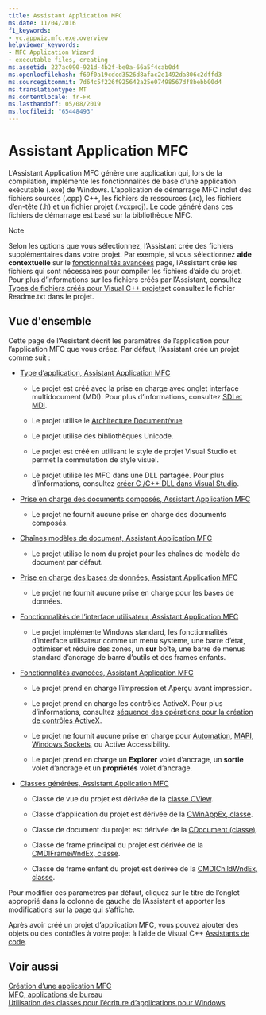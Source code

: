 ```yaml
---
title: Assistant Application MFC
ms.date: 11/04/2016
f1_keywords:
- vc.appwiz.mfc.exe.overview
helpviewer_keywords:
- MFC Application Wizard
- executable files, creating
ms.assetid: 227ac090-921d-4b2f-be0a-66a5f4cab0d4
ms.openlocfilehash: f69f0a19cdcd3526d8afac2e1492da806c2dffd3
ms.sourcegitcommit: 7d64c5f226f925642a25e07498567df8bebb00d4
ms.translationtype: MT
ms.contentlocale: fr-FR
ms.lasthandoff: 05/08/2019
ms.locfileid: "65448493"
---
```

# <a name="mfc-application-wizard"></a>Assistant Application MFC

L’Assistant Application MFC génère une application qui, lors de la compilation, implémente les fonctionnalités de base d’une application exécutable (.exe) de Windows. L’application de démarrage MFC inclut des fichiers sources (.cpp) C++, les fichiers de ressources (.rc), les fichiers d’en-tête (.h) et un fichier projet (.vcxproj). Le code généré dans ces fichiers de démarrage est basé sur la bibliothèque MFC.

> [!NOTE]
>  Selon les options que vous sélectionnez, l’Assistant crée des fichiers supplémentaires dans votre projet. Par exemple, si vous sélectionnez **aide contextuelle** sur le [fonctionnalités avancées](../../mfc/reference/advanced-features-mfc-application-wizard.md) page, l’Assistant crée les fichiers qui sont nécessaires pour compiler les fichiers d’aide du projet. Pour plus d’informations sur les fichiers créés par l’Assistant, consultez [Types de fichiers créés pour Visual C++ projets](../../build/reference/file-types-created-for-visual-cpp-projects.md)et consultez le fichier Readme.txt dans le projet.

## <a name="overview"></a>Vue d'ensemble

Cette page de l’Assistant décrit les paramètres de l’application pour l’application MFC que vous créez. Par défaut, l’Assistant crée un projet comme suit :

- [Type d’application, Assistant Application MFC](../../mfc/reference/application-type-mfc-application-wizard.md)

   - Le projet est créé avec la prise en charge avec onglet interface multidocument (MDI). Pour plus d’informations, consultez [SDI et MDI](../../mfc/sdi-and-mdi.md).

   - Le projet utilise le [Architecture Document/vue](../../mfc/document-view-architecture.md).

   - Le projet utilise des bibliothèques Unicode.

   - Le projet est créé en utilisant le style de projet Visual Studio et permet la commutation de style visuel.

   - Le projet utilise les MFC dans une DLL partagée. Pour plus d’informations, consultez [créer C /C++ DLL dans Visual Studio](../../build/dlls-in-visual-cpp.md).

- [Prise en charge des documents composés, Assistant Application MFC](../../mfc/reference/compound-document-support-mfc-application-wizard.md)

   - Le projet ne fournit aucune prise en charge des documents composés.

- [Chaînes modèles de document, Assistant Application MFC](../../mfc/reference/document-template-strings-mfc-application-wizard.md)

   - Le projet utilise le nom du projet pour les chaînes de modèle de document par défaut.

- [Prise en charge des bases de données, Assistant Application MFC](../../mfc/reference/database-support-mfc-application-wizard.md)

   - Le projet ne fournit aucune prise en charge pour les bases de données.

- [Fonctionnalités de l’interface utilisateur, Assistant Application MFC](../../mfc/reference/user-interface-features-mfc-application-wizard.md)

   - Le projet implémente Windows standard, les fonctionnalités d’interface utilisateur comme un menu système, une barre d’état, optimiser et réduire des zones, un **sur** boîte, une barre de menus standard d’ancrage de barre d’outils et des frames enfants.

- [Fonctionnalités avancées, Assistant Application MFC](../../mfc/reference/advanced-features-mfc-application-wizard.md)

   - Le projet prend en charge l’impression et Aperçu avant impression.

   - Le projet prend en charge les contrôles ActiveX. Pour plus d’informations, consultez [séquence des opérations pour la création de contrôles ActiveX](../../mfc/sequence-of-operations-for-creating-activex-controls.md).

   - Le projet ne fournit aucune prise en charge pour [Automation](../../mfc/automation.md), [MAPI](../../mfc/mapi-support-in-mfc.md), [Windows Sockets](../../mfc/windows-sockets-in-mfc.md), ou Active Accessibility.

   - Le projet prend en charge un **Explorer** volet d’ancrage, un **sortie** volet d’ancrage et un **propriétés** volet d’ancrage.

- [Classes générées, Assistant Application MFC](../../mfc/reference/generated-classes-mfc-application-wizard.md)

   - Classe de vue du projet est dérivée de la [classe CView](../../mfc/reference/cview-class.md).

   - Classe d’application du projet est dérivée de la [CWinAppEx, classe](../../mfc/reference/cwinappex-class.md).

   - Classe de document du projet est dérivée de la [CDocument (classe)](../../mfc/reference/cdocument-class.md).

   - Classe de frame principal du projet est dérivée de la [CMDIFrameWndEx, classe](../../mfc/reference/cmdiframewndex-class.md).

   - Classe de frame enfant du projet est dérivée de la [CMDIChildWndEx, classe](../../mfc/reference/cmdichildwndex-class.md).

Pour modifier ces paramètres par défaut, cliquez sur le titre de l’onglet approprié dans la colonne de gauche de l’Assistant et apporter les modifications sur la page qui s’affiche.

Après avoir créé un projet d’application MFC, vous pouvez ajouter des objets ou des contrôles à votre projet à l’aide de Visual C++ [Assistants de code](../../ide/adding-functionality-with-code-wizards-cpp.md).

## <a name="see-also"></a>Voir aussi

[Création d’une application MFC](../../mfc/reference/creating-an-mfc-application.md)<br/>
[MFC, applications de bureau](../../mfc/mfc-desktop-applications.md)<br/>
[Utilisation des classes pour l’écriture d’applications pour Windows](../../mfc/using-the-classes-to-write-applications-for-windows.md)
